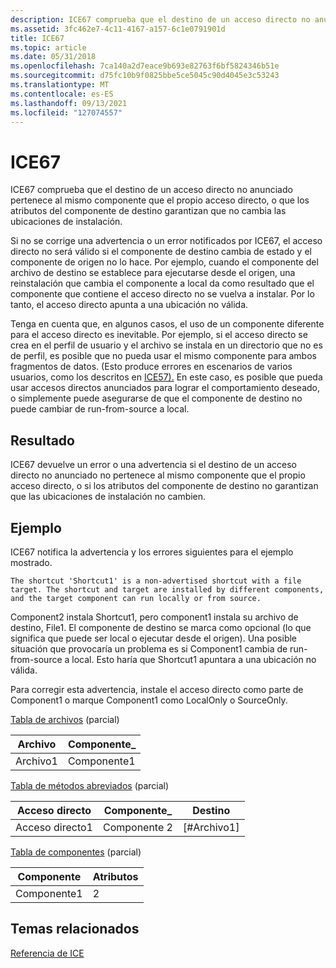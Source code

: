```yaml
---
description: ICE67 comprueba que el destino de un acceso directo no anunciado pertenece al mismo componente que el propio acceso directo, o que los atributos del componente de destino garantizan que no cambia las ubicaciones de instalación.
ms.assetid: 3fc462e7-4c11-4167-a157-6c1e0791901d
title: ICE67
ms.topic: article
ms.date: 05/31/2018
ms.openlocfilehash: 7ca140a2d7eace9b693e82763f6bf5824346b51e
ms.sourcegitcommit: d75fc10b9f0825bbe5ce5045c90d4045e3c53243
ms.translationtype: MT
ms.contentlocale: es-ES
ms.lasthandoff: 09/13/2021
ms.locfileid: "127074557"
---
```

# <a name="ice67"></a>ICE67

ICE67 comprueba que el destino de un acceso directo no anunciado pertenece al mismo componente que el propio acceso directo, o que los atributos del componente de destino garantizan que no cambia las ubicaciones de instalación.

Si no se corrige una advertencia o un error notificados por ICE67, el acceso directo no será válido si el componente de destino cambia de estado y el componente de origen no lo hace. Por ejemplo, cuando el componente del archivo de destino se establece para ejecutarse desde el origen, una reinstalación que cambia el componente a local da como resultado que el componente que contiene el acceso directo no se vuelva a instalar. Por lo tanto, el acceso directo apunta a una ubicación no válida.

Tenga en cuenta que, en algunos casos, el uso de un componente diferente para el acceso directo es inevitable. Por ejemplo, si el acceso directo se crea en el perfil de usuario y el archivo se instala en un directorio que no es de perfil, es posible que no pueda usar el mismo componente para ambos fragmentos de datos. (Esto produce errores en escenarios de varios usuarios, como los descritos en [ICE57).](ice57.md) En este caso, es posible que pueda usar accesos directos anunciados para lograr el comportamiento deseado, o simplemente puede asegurarse de que el componente de destino no puede cambiar de run-from-source a local.

## <a name="result"></a>Resultado

ICE67 devuelve un error o una advertencia si el destino de un acceso directo no anunciado no pertenece al mismo componente que el propio acceso directo, o si los atributos del componente de destino no garantizan que las ubicaciones de instalación no cambien.

## <a name="example"></a>Ejemplo

ICE67 notifica la advertencia y los errores siguientes para el ejemplo mostrado.

``` syntax
The shortcut 'Shortcut1' is a non-advertised shortcut with a file target. The shortcut and target are installed by different components, and the target component can run locally or from source.
```

Component2 instala Shortcut1, pero component1 instala su archivo de destino, File1. El componente de destino se marca como opcional (lo que significa que puede ser local o ejecutar desde el origen). Una posible situación que provocaría un problema es si Component1 cambia de run-from-source a local. Esto haría que Shortcut1 apuntara a una ubicación no válida.

Para corregir esta advertencia, instale el acceso directo como parte de Component1 o marque Component1 como LocalOnly o SourceOnly.

[Tabla de archivos](file-table.md) (parcial)



| Archivo  | Componente\_ |
|-------|-------------|
| Archivo1 | Componente1  |



 

[Tabla de métodos abreviados](shortcut-table.md) (parcial)



| Acceso directo  | Componente\_ | Destino      |
|-----------|-------------|-------------|
| Acceso directo1 | Componente 2  | \[\#Archivo1\] |



 

[Tabla de componentes](component-table.md) (parcial)



| Componente  | Atributos |
|------------|------------|
| Componente1 | 2          |



 

## <a name="related-topics"></a>Temas relacionados

<dl> <dt>

[Referencia de ICE](ice-reference.md)
</dt> </dl>

 

 



